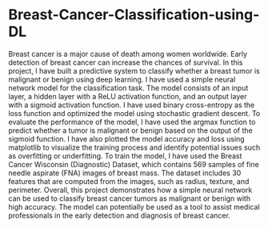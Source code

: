 # Breast-Cancer-Classification-using-DL

Breast cancer is a major cause of death among women worldwide. Early detection of breast cancer can increase the chances of survival. In this project, I have built a predictive system to classify whether a breast tumor is malignant or benign using deep learning. 
I have used a simple neural network model for the classification task. The model consists of an input layer, a hidden layer with a ReLU activation function, and an output layer with a sigmoid activation function. I have used binary cross-entropy as the loss function and optimized the model using stochastic gradient descent. 
To evaluate the performance of the model, I have used the argmax function to predict whether a tumor is malignant or benign based on the output of the sigmoid function. I have also plotted the model accuracy and loss using matplotlib to visualize the training process and identify potential issues such as overfitting or underfitting.
To train the model, I have used the Breast Cancer Wisconsin (Diagnostic) Dataset, which contains 569 samples of fine needle aspirate (FNA) images of breast mass. The dataset includes 30 features that are computed from the images, such as radius, texture, and perimeter.
Overall, this project demonstrates how a simple neural network can be used to classify breast cancer tumors as malignant or benign with high accuracy. The model can potentially be used as a tool to assist medical professionals in the early detection and diagnosis of breast cancer.
